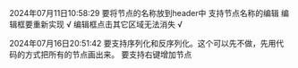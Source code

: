 2024年07月11日10:58:29
要将节点的名称放到header中
支持节点名称的编辑
编辑框要重新实现 √
编辑框点击其它区域无法消失 √

2024年07月16日20:51:42
要支持序列化和反序列化。这个可以先不做，先用代码的方式把所有的节点画出来。
要支持右键增加节点